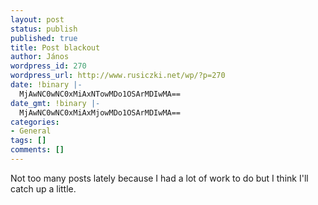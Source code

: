 ```yaml
---
layout: post
status: publish
published: true
title: Post blackout
author: János
wordpress_id: 270
wordpress_url: http://www.rusiczki.net/wp/?p=270
date: !binary |-
  MjAwNC0wNC0xMiAxNTowMDo1OSArMDIwMA==
date_gmt: !binary |-
  MjAwNC0wNC0xMiAxMjowMDo1OSArMDIwMA==
categories:
- General
tags: []
comments: []
---
```

<p>Not too many posts lately because I had a lot of work to do but I think I'll catch up a little.</p>
